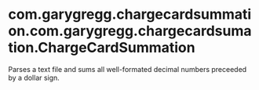 # com.garygregg.chargecardsummation.com.garygregg.chargecardsumation.ChargeCardSummation
Parses a text file and sums all well-formated decimal numbers preceeded by a dollar sign.
